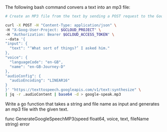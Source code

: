 The following bash command convers a text into an mp3 file:

```bash
# Create an MP3 file from the text by sending a POST request to the Google Text-to-Speech API

curl -X POST -H "Content-Type: application/json" \
-H "X-Goog-User-Project: $GCLOUD_PROJECT" \
-H "Authorization: Bearer $GCLOUD_ACCESS_TOKEN" \
--data '{
"input": {
  "text": "‘What sort of things?’ I asked him."
},
"voice": {
  "languageCode": "en-GB",
  "name": "en-GB-Journey-D"
},
"audioConfig": {
  "audioEncoding": "LINEAR16"
}
}' "https://texttospeech.googleapis.com/v1/text:synthesize" \
| jq -r .audioContent | base64 -d > google-speak.mp3

```

Write a go function that takes a string and file name as input and generates an mp3 file with the given text.

func GenerateGoogleSpeechMP3(speed float64, voice, text, fileName string) error